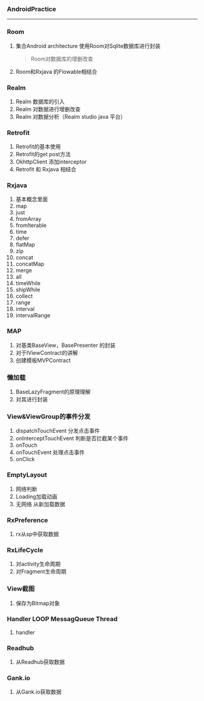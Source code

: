 ### AndroidPractice
---
### Room
1. 集合Android architecture 使用Room对Sqlite数据库进行封装
   > Room对数据库的增删改查
2. Room和Rxjava 的Flowable相结合
### Realm
1. Realm 数据库的引入
2. Realm 对数据进行增删改查
3. Realm 对数据分析（Realm studio java 平台）
### Retrofit
1. Retrofit的基本使用 
2. Retrofit的get post方法
3. OkhttpClient 添加interceptor
4. Retrofit 和 Rxjava 相结合
### Rxjava
1. 基本概念里面
2. map
3. just
4. fromArray
5. fromIterable
6. time
7. defer
8. flatMap
9. zip
9. concat
10. concatMap
11. merge
12. all
13. timeWhile
14. shipWhile
15. collect
16. range
17. interval
18. intervalRange
### MAP
1. 对基类BaseView，BasePresenter 的封装
2. 对于IViewContract的讲解
3. 创建模板MVPContract
### 懒加载
1. BaseLazyFragment的原理理解
2. 对其进行封装
### View&ViewGroup的事件分发
1. dispatchTouchEvent  分发点击事件
2. onInterceptTouchEvent  判断是否拦截某个事件
3. onTouch
4. onTouchEvent 处理点击事件
5. onClick
### EmptyLayout
1. 网络判断
2. Loading加载动画
3. 无网络 从新加载数据
### RxPreference
1. rx从sp中获取数据
### RxLifeCycle
1. 对activity生命周期
2. 对Fragment生命周期
### View截图
1. 保存为Bitmap对象
### Handler LOOP MessagQueue Thread
1. handler
### Readhub
1. 从Readhub获取数据
### Gank.io
1. 从Gank.io获取数据




